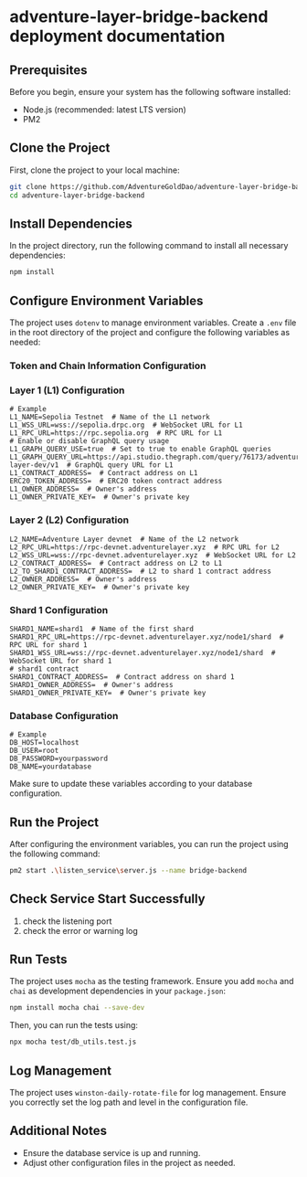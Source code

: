 # adventure-layer-bridge-backend deployment documentation

## Prerequisites

Before you begin, ensure your system has the following software installed:

- Node.js (recommended: latest LTS version)
- PM2

## Clone the Project

First, clone the project to your local machine:

```bash
git clone https://github.com/AdventureGoldDao/adventure-layer-bridge-backend.git
cd adventure-layer-bridge-backend
```

## Install Dependencies

In the project directory, run the following command to install all necessary dependencies:

```bash
npm install
```

## Configure Environment Variables

The project uses `dotenv` to manage environment variables. Create a `.env` file in the root directory of the project and configure the following variables as needed:

### Token and Chain Information Configuration

###  Layer 1 (L1) Configuration

```
# Example
L1_NAME=Sepolia Testnet  # Name of the L1 network
L1_WSS_URL=wss://sepolia.drpc.org  # WebSocket URL for L1
L1_RPC_URL=https://rpc.sepolia.org  # RPC URL for L1
# Enable or disable GraphQL query usage
L1_GRAPH_QUERY_USE=true  # Set to true to enable GraphQL queries
L1_GRAPH_QUERY_URL=https://api.studio.thegraph.com/query/76173/adventure-layer-dev/v1  # GraphQL query URL for L1
L1_CONTRACT_ADDRESS=  # Contract address on L1 
ERC20_TOKEN_ADDRESS=  # ERC20 token contract address 
L1_OWNER_ADDRESS=  # Owner's address 
L1_OWNER_PRIVATE_KEY=  # Owner's private key 
```

###  Layer 2 (L2) Configuration

```
L2_NAME=Adventure Layer devnet  # Name of the L2 network
L2_RPC_URL=https://rpc-devnet.adventurelayer.xyz  # RPC URL for L2
L2_WSS_URL=wss://rpc-devnet.adventurelayer.xyz  # WebSocket URL for L2
L2_CONTRACT_ADDRESS=  # Contract address on L2 to L1
L2_TO_SHARD1_CONTRACT_ADDRESS=  # L2 to shard 1 contract address
L2_OWNER_ADDRESS=  # Owner's address
L2_OWNER_PRIVATE_KEY=  # Owner's private key
```

### Shard 1 Configuration

```
SHARD1_NAME=shard1  # Name of the first shard
SHARD1_RPC_URL=https://rpc-devnet.adventurelayer.xyz/node1/shard  # RPC URL for shard 1
SHARD1_WSS_URL=wss://rpc-devnet.adventurelayer.xyz/node1/shard  # WebSocket URL for shard 1
# shard1 contract 
SHARD1_CONTRACT_ADDRESS=  # Contract address on shard 1
SHARD1_OWNER_ADDRESS=  # Owner's address
SHARD1_OWNER_PRIVATE_KEY=  # Owner's private key

```

### Database Configuration

```
# Example
DB_HOST=localhost
DB_USER=root
DB_PASSWORD=yourpassword
DB_NAME=yourdatabase
```

Make sure to update these variables according to your database configuration.

## Run the Project

After configuring the environment variables, you can run the project using the following command:

```bash
pm2 start .\listen_service\server.js --name bridge-backend
```

## Check Service Start Successfully
1) check the listening port
2) check the error or warning log

## Run Tests

The project uses `mocha` as the testing framework. Ensure you add `mocha` and `chai` as development dependencies in your `package.json`:

```bash
npm install mocha chai --save-dev
```

Then, you can run the tests using:

```bash
npx mocha test/db_utils.test.js
```

## Log Management

The project uses `winston-daily-rotate-file` for log management. Ensure you correctly set the log path and level in the configuration file.

## Additional Notes

- Ensure the database service is up and running.
- Adjust other configuration files in the project as needed.
